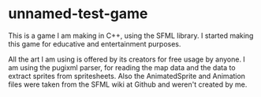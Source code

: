 # unnamed-test-game
This is a game I am making in C++, using the SFML library.
I started making this game for educative and entertainment purposes.

All the art I am using is offered by its creators for free usage by anyone.
I am using the pugixml parser, for reading the map data and the data to extract sprites from spritesheets.
Also the AnimatedSprite and Animation files were taken from the SFML wiki at Github and weren't created by me.

